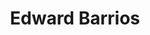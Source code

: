 ---
title: Edward Barrios
image: https://ca.slack-edge.com/T0KQTUZ2B-UCM3TAL2X-fa722aa018dd-512
description: "Program Design & Innovation, USDOS"
categories:
  - washington-dc
  - chapter-director
---